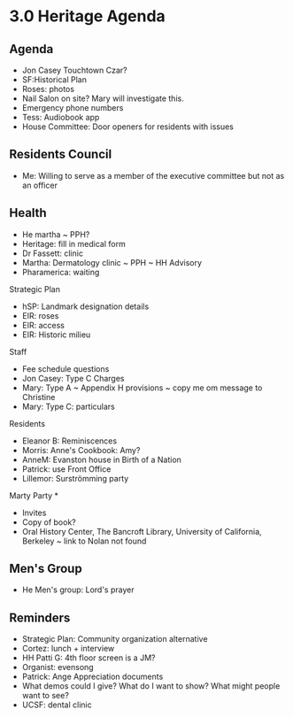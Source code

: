 # 3.0 Heritage Agenda

## Agenda

* Jon Casey Touchtown Czar?
* SF:Historical Plan
* Roses: photos
* Nail Salon on site? Mary will investigate this.
* Emergency phone numbers
* Tess: Audiobook app
* House Committee: Door openers for residents with issues

## Residents Council

* Me: Willing to serve as a member of the executive committee but not as an officer

## Health

* He martha ~ PPH?
* Heritage: fill in medical form
* Dr Fassett: clinic
* Martha: Dermatology clinic ~ PPH ~ HH Advisory
* Pharamerica: waiting

Strategic Plan

* hSP: Landmark designation details
* EIR: roses
* EIR: access
* EIR: Historic milieu

Staff

* Fee schedule questions
* Jon Casey: Type C Charges
* Mary: Type A ~ Appendix H provisions ~ copy me om message to Christine
* Mary: Type C: particulars

Residents

* Eleanor B: Reminiscences
* Morris: Anne's Cookbook: Amy?
* AnneM: Evanston house in Birth of a Nation
* Patrick: use Front Office
* Lillemor: Surströmming party

Marty Party
*

* Invites
* Copy of book?
* Oral History Center, The Bancroft Library, University of California, Berkeley ~ link to Nolan not found

## Men's Group

* He Men's group: Lord's prayer

## Reminders

* Strategic Plan: Community organization alternative
* Cortez: lunch + interview
* HH Patti G: 4th floor screen is a JM?
* Organist: evensong
* Patrick: Ange Appreciation documents
* What demos could I give? What do I want to show? What might people want to see?
* UCSF: dental clinic